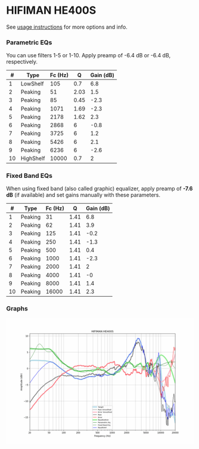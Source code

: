 # HIFIMAN HE400S
See [usage instructions](https://github.com/jaakkopasanen/AutoEq#usage) for more options and info.

### Parametric EQs
You can use filters 1-5 or 1-10. Apply preamp of -6.4 dB or -6.4 dB, respectively.

|   # | Type      |   Fc (Hz) |    Q |   Gain (dB) |
|-----|-----------|-----------|------|-------------|
|   1 | LowShelf  |       105 | 0.7  |         6.8 |
|   2 | Peaking   |        51 | 2.03 |         1.5 |
|   3 | Peaking   |        85 | 0.45 |        -2.3 |
|   4 | Peaking   |      1071 | 1.69 |        -2.3 |
|   5 | Peaking   |      2178 | 1.62 |         2.3 |
|   6 | Peaking   |      2868 | 6    |        -0.8 |
|   7 | Peaking   |      3725 | 6    |         1.2 |
|   8 | Peaking   |      5426 | 6    |         2.1 |
|   9 | Peaking   |      6236 | 6    |        -2.6 |
|  10 | HighShelf |     10000 | 0.7  |         2   |

### Fixed Band EQs
When using fixed band (also called graphic) equalizer, apply preamp of **-7.6 dB** (if available) and set gains manually with these parameters.

|   # | Type    |   Fc (Hz) |    Q |   Gain (dB) |
|-----|---------|-----------|------|-------------|
|   1 | Peaking |        31 | 1.41 |         6.8 |
|   2 | Peaking |        62 | 1.41 |         3.9 |
|   3 | Peaking |       125 | 1.41 |        -0.2 |
|   4 | Peaking |       250 | 1.41 |        -1.3 |
|   5 | Peaking |       500 | 1.41 |         0.4 |
|   6 | Peaking |      1000 | 1.41 |        -2.3 |
|   7 | Peaking |      2000 | 1.41 |         2   |
|   8 | Peaking |      4000 | 1.41 |        -0   |
|   9 | Peaking |      8000 | 1.41 |         1.4 |
|  10 | Peaking |     16000 | 1.41 |         2.3 |

### Graphs
![](./HIFIMAN%20HE400S.png)
